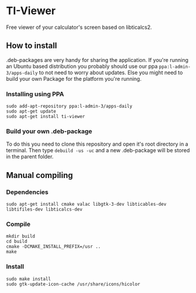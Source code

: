 # TI-Viewer

Free viewer of your calculator's screen based on libticalcs2.

## How to install
.deb-packages are very handy for sharing the application. If you're running an Ubuntu based distribution you probably should use our ppa `ppa:l-admin-3/apps-daily` to not need to worry about updates. Else you might need to build your own Package for the platform you're running.

### Installing using PPA
```
sudo add-apt-repository ppa:l-admin-3/apps-daily
sudo apt-get update
sudo apt-get install ti-viewer
```

### Build your own .deb-package
To do this you need to clone this repository and open it's root directory in a terminal. Then type `debuild -us -uc` and a new .deb-package will be stored in the parent folder.

## Manual compiling
### Dependencies

```
sudo apt-get install cmake valac libgtk-3-dev libticables-dev libtifiles-dev libticalcs-dev
```

### Compile
```
mkdir build
cd build
cmake -DCMAKE_INSTALL_PREFIX=/usr ..
make
```

### Install
```
sudo make install
sudo gtk-update-icon-cache /usr/share/icons/hicolor
```
